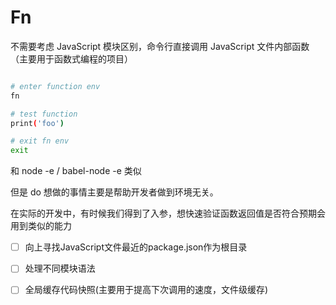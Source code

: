# Fn

不需要考虑 JavaScript 模块区别，命令行直接调用 JavaScript 文件内部函数（主要用于函数式编程的项目）

```bash

# enter function env
fn

# test function
print('foo')

# exit fn env
exit
```

和 node -e / babel-node -e 类似

但是 do 想做的事情主要是帮助开发者做到环境无关。

在实际的开发中，有时候我们得到了入参，想快速验证函数返回值是否符合预期会用到类似的能力


- [ ] 向上寻找JavaScript文件最近的package.json作为根目录
- [ ] 处理不同模块语法
- [ ] 全局缓存代码快照(主要用于提高下次调用的速度，文件级缓存)


